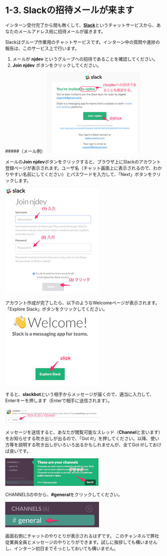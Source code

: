 # 1-3. Slackの招待メールが来ます

インターン受付完了から間も無くして、[**Slack**](https://slack.com/)というチャットサービスから、あなたのメールアドレス宛に招待メールが届きます。

Slackはグループ作業用のチャットサービスです。インターン中の質問や進捗の報告は、このサービス上で行います。

1. メールが **njdev** というグループへの招待であることを確認してください。
2. **Join njdev** ボタンをクリックしてください。

#####（メール例）
![Slack招待メール](../images/image-01-0001.png)

メールの**Join njdev**ボタンをクリックすると、ブラウザ上にSlackのアカウント登録ページが表示されます。ユーザ名（チャット画面上に表示されるので、わかりやすい名前にしてください）とパスワードを入力して、「Next」ボタンをクリックします。

![Slackアカウント作成ページ](../images/image-01-0002.png)

アカウント作成が完了したら、以下のようなWelcomeページが表示されます。「Explore Slack」ボタンをクリックしてください。
![Slackウェルカムページ](../images/image-01-0003.png)

すると、**slackbot**という相手からメッセージが届くので、適当に入力して、Enterキーを押します（Enterで相手に送信されます）。

![botとのチャット](../images/image-01-0004.png)

メッセージを送信すると、あなたが閲覧可能なスレッド（**Channel**と言います）をお知らせする吹き出しが出るので、「Got it!」を押してください。以降、使い方等を説明する吹き出しがいろいろ出るかもしれませんが、全てGot it!しておけば良いです。

![Slackからのお知らせ](../images/image-01-0005.png)

CHANNELSの中から、**#general**をクリックしてください。

![Channelを選択](../images/image-01-0006.png)

画面右側にチャットのやりとりが表示されるはずです。
このチャンネルで弊社従業員全員とメッセージのやりとりができます。試しに挨拶しても構いませんし、インターン初日までそっとしておいても構いません。

